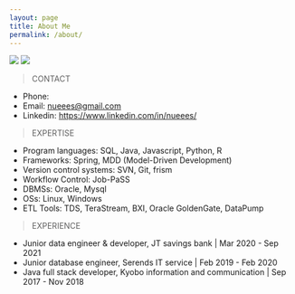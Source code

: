 ```yaml
---
layout: page
title: About Me
permalink: /about/
---
```


![]({{site.baseurl}}/images/ski.jpg)
![]({{site.baseurl}}/images/dive.jpg)

> CONTACT
* Phone: 
* Email: nueees@gmail.com
* Linkedin: https://www.linkedin.com/in/nueees/

> EXPERTISE
* Program languages: SQL, Java, Javascript, Python, R
* Frameworks: Spring, MDD (Model-Driven Development)
* Version control systems: SVN, Git, frism 
* Workflow Control: Job-PaSS
* DBMSs: Oracle, Mysql
* OSs: Linux, Windows
* ETL Tools: TDS, TeraStream, BXI, Oracle GoldenGate, DataPump

> EXPERIENCE
* Junior data engineer & developer,
JT savings bank | Mar 2020 - Sep 2021
* Junior database engineer,
Serends IT service | Feb 2019 - Feb 2020
* Java full stack developer,
Kyobo information and communication | Sep 2017 - Nov 2018



